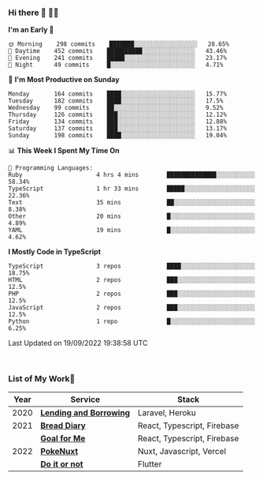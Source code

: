 ### Hi there 👋 🧑‍💻



<!--START_SECTION:waka-->
**I'm an Early 🐤** 

```text
🌞 Morning    298 commits    ███████░░░░░░░░░░░░░░░░░░   28.65% 
🌆 Daytime    452 commits    ██████████░░░░░░░░░░░░░░░   43.46% 
🌃 Evening    241 commits    █████░░░░░░░░░░░░░░░░░░░░   23.17% 
🌙 Night      49 commits     █░░░░░░░░░░░░░░░░░░░░░░░░   4.71%

```
📅 **I'm Most Productive on Sunday** 

```text
Monday       164 commits    ████░░░░░░░░░░░░░░░░░░░░░   15.77% 
Tuesday      182 commits    ████░░░░░░░░░░░░░░░░░░░░░   17.5% 
Wednesday    99 commits     ██░░░░░░░░░░░░░░░░░░░░░░░   9.52% 
Thursday     126 commits    ███░░░░░░░░░░░░░░░░░░░░░░   12.12% 
Friday       134 commits    ███░░░░░░░░░░░░░░░░░░░░░░   12.88% 
Saturday     137 commits    ███░░░░░░░░░░░░░░░░░░░░░░   13.17% 
Sunday       198 commits    ████░░░░░░░░░░░░░░░░░░░░░   19.04%

```


📊 **This Week I Spent My Time On** 

```text
💬 Programming Languages: 
Ruby                     4 hrs 4 mins        ██████████████░░░░░░░░░░░   58.34% 
TypeScript               1 hr 33 mins        █████░░░░░░░░░░░░░░░░░░░░   22.36% 
Text                     35 mins             ██░░░░░░░░░░░░░░░░░░░░░░░   8.38% 
Other                    20 mins             █░░░░░░░░░░░░░░░░░░░░░░░░   4.89% 
YAML                     19 mins             █░░░░░░░░░░░░░░░░░░░░░░░░   4.62%

```

**I Mostly Code in TypeScript** 

```text
TypeScript               3 repos             ████░░░░░░░░░░░░░░░░░░░░░   18.75% 
HTML                     2 repos             ███░░░░░░░░░░░░░░░░░░░░░░   12.5% 
PHP                      2 repos             ███░░░░░░░░░░░░░░░░░░░░░░   12.5% 
JavaScript               2 repos             ███░░░░░░░░░░░░░░░░░░░░░░   12.5% 
Python                   1 repo              █░░░░░░░░░░░░░░░░░░░░░░░░   6.25%

```



 Last Updated on 19/09/2022 19:38:58 UTC
<!--END_SECTION:waka-->


<br />

### List of My Work🚀

| Year | Service | Stack |
|--|--|--|
| 2020 | [**Lending and Borrowing**](https://lending-and-borrowing.herokuapp.com/) | Laravel, Heroku |
| 2021 | [**Bread Diary**](https://bread-diary-web.web.app/) | React, Typescript, Firebase |
|  | [**Goal for Me**](https://goal-for-me.web.app/) | React, Typescript, Firebase |
| 2022 | [**PokeNuxt**](https://pokenuxt.vercel.app/) | Nuxt, Javascript, Vercel |
|  | [**Do it or not**](https://apps.apple.com/jp/app/do-it-or-not/id1613818865) | Flutter |
